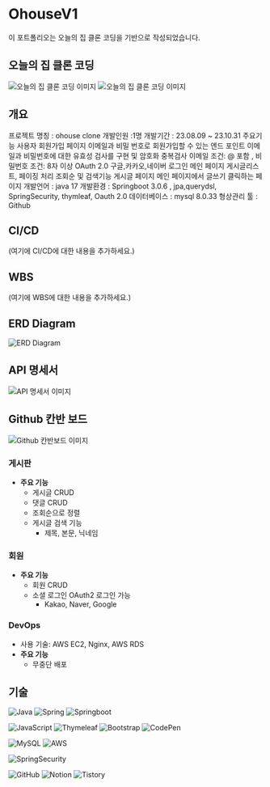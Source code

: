 # OhouseV1

이 포트폴리오는 오늘의 집 클론 코딩을 기반으로 작성되었습니다.

## 오늘의 집 클론 코딩

![오늘의 집 클론 코딩 이미지](https://github.com/nodwon/OhouseV1/assets/73088512/3c21c3c8-943b-4398-b87f-7340d144a1af)
![오늘의 집 클론 코딩 이미지](https://github.com/nodwon/OhouseV1/assets/73088512/3659f6aa-ecc5-448a-8b58-632256935e85)

## 개요
프로젝트 명칭 : ohouse clone
개발인원 :1명
개발기간 : 23.08.09 ~ 23.10.31
주요기능
사용자 회원가입 페이지
이메일과 비밀 번호로 회원가입할 수 있는 엔드 포인트
이메일과 비밀번호에 대한 유효성 검사를 구현 및 암호화 중복검사 
이메일 조건: @ 포함 , 비밀번호 조건: 8자 이상
OAuth 2.0 구글,카카오,네이버 로그인
메인 페이지 
게시글리스트, 페이징 처리 조회순 및 검색기능
게시글 페이지
메인 페이지에서 글쓰기 클릭하는 페이지
개발언어 : java 17
개발환경 : Springboot 3.0.6 , jpa,querydsl, SpringSecurity, thymleaf, Oauth 2.0
데이터베이스 : mysql  8.0.33
형상관리 툴 : Github

## CI/CD

(여기에 CI/CD에 대한 내용을 추가하세요.)

## WBS

(여기에 WBS에 대한 내용을 추가하세요.)

## ERD Diagram

![ERD Diagram](https://github.com/nodwon/OhouseV1/assets/73088512/8c61d38d-0dea-4afe-b343-42e96827b208)

## API 명세서

![API 명세서 이미지](https://github.com/nodwon/OhouseV1/assets/73088512/19103501-f9ff-4e75-b6b6-91dea5be04ca)

## Github 칸반 보드
![Github 칸반보드 이미지](https://github.com/nodwon/OhouseV1/assets/73088512/533505e9-fcf5-4b36-b092-9db2b4c0bcfe)


### 게시판

- **주요 기능**
  - 게시글 CRUD
  - 댓글 CRUD
  - 조회순으로 정렬
  - 게시글 검색 기능
    - 제목, 본문, 닉네임

### 회원

- **주요 기능**
  - 회원 CRUD
  - 소셜 로그인 OAuth2 로그인 가능
    - Kakao, Naver, Google

### DevOps

- 사용 기술: AWS EC2, Nginx, AWS RDS
- **주요 기능**
  - 무중단 배포

## 기술
![Java](https://img.shields.io/badge/java-%23ED8B00.svg?style=for-the-badge&logo=openjdk&logoColor=white)
![Spring](https://img.shields.io/badge/spring-%236DB33F.svg?style=for-the-badge&logo=spring&logoColor=white)
![Springboot](https://img.shields.io/badge/springboot-%236DB33F.svg?style=for-the-badge&logo=spring&logoColor=white)

![JavaScript](https://img.shields.io/badge/javascript-%23323330.svg?style=for-the-badge&logo=javascript&logoColor=%23F7DF1E)
![Thymeleaf](https://img.shields.io/badge/Thymeleaf-%23005C0F.svg?style=for-the-badge&logo=Thymeleaf&logoColor=white)
![Bootstrap](https://img.shields.io/badge/bootstrap-%238511FA.svg?style=for-the-badge&logo=bootstrap&logoColor=white)
![CodePen](https://img.shields.io/badge/CodePen-white?style=for-the-badge&logo=codepen&logoColor=black)

![MySQL](https://img.shields.io/badge/mysql-%2300f.svg?style=for-the-badge&logo=mysql&logoColor=white)
![AWS](https://img.shields.io/badge/AWS-%23FF9900.svg?style=for-the-badge&logo=amazon-aws&logoColor=white)

![SpringSecurity](https://img.shields.io/badge/Spring_Security-6DB33F?style=for-the-badge&logo=Spring-Security&logoColor=white)

![GitHub](https://img.shields.io/badge/github-%23121011.svg?style=for-the-badge&logo=github&logoColor=white)
![Notion](https://img.shields.io/badge/Notion-%23000000.svg?style=for-the-badge&logo=notion&logoColor=white)
![Tistory](https://img.shields.io/badge/Tistory-FF5722?style=for-the-badge&logo=blogger&logoColor=white)
